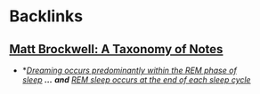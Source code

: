 
# Backlinks
## [Matt Brockwell: A Taxonomy of Notes](<Matt Brockwell: A Taxonomy of Notes.md>)
- **[Dreaming occurs predominantly within the REM phase of sleep](<Dreaming occurs predominantly within the REM phase of sleep.md>) **…** **and** [REM sleep occurs at the end of each sleep cycle](<REM sleep occurs at the end of each sleep cycle.md>)*

